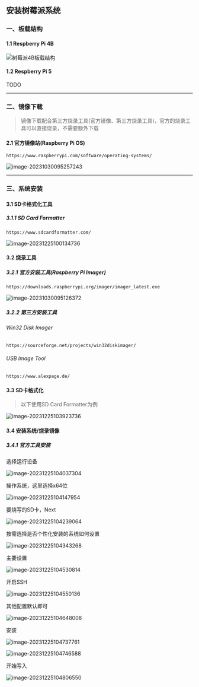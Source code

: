 ## 安装树莓派系统

### 一、板载结构

#### 1.1 Respberry Pi 4B

![树莓派4B板载结构](https://typora-picture-zhao.oss-cn-beijing.aliyuncs.com/Typora/%E6%A0%91%E8%8E%93%E6%B4%BE4B%E6%9D%BF%E8%BD%BD%E7%BB%93%E6%9E%84.jpg)





#### 1.2 Respberry Pi 5

TODO



---



### 二、镜像下载

> 镜像下载配合第三方烧录工具(官方镜像、第三方烧录工具)，官方的烧录工具可以直接烧录，不需要额外下载

#### 2.1 官方镜像站(Raspberry Pi OS)

```http
https://www.raspberrypi.com/software/operating-systems/
```

![image-20231030095257243](https://typora-picture-zhao.oss-cn-beijing.aliyuncs.com/Typora/image-20231030095257243.png)



---



### 三、系统安装

#### 3.1 SD卡格式化工具

##### 3.1.1 SD Card Formatter

```http
https://www.sdcardformatter.com/
```

![image-20231225100134736](https://typora-picture-zhao.oss-cn-beijing.aliyuncs.com/Typora/image-20231225100134736.png)



#### 3.2 烧录工具

##### 3.2.1 官方安装工具(Raspberry Pi Imager)

```http
https://downloads.raspberrypi.org/imager/imager_latest.exe
```

![image-20231030095126372](https://typora-picture-zhao.oss-cn-beijing.aliyuncs.com/Typora/image-20231030095126372.png)



##### 3.2.2 第三方安装工具

###### Win32 Disk Imager

```http
https://sourceforge.net/projects/win32diskimager/
```

###### USB Image Tool

```http
https://www.alexpage.de/
```





#### 3.3 SD卡格式化

> 以下使用SD Card Formatter为例

![image-20231225103923736](https://typora-picture-zhao.oss-cn-beijing.aliyuncs.com/Typora/image-20231225103923736.png)





#### 3.4 安装系统/烧录镜像

##### 3.4.1 官方工具安装

选择运行设备

![image-20231225104037304](https://typora-picture-zhao.oss-cn-beijing.aliyuncs.com/Typora/image-20231225104037304.png)

操作系统，这里选择x64位

![image-20231225104147954](https://typora-picture-zhao.oss-cn-beijing.aliyuncs.com/Typora/image-20231225104147954.png)

要烧写的SD卡，Next

![image-20231225104239064](https://typora-picture-zhao.oss-cn-beijing.aliyuncs.com/Typora/image-20231225104239064.png)

按需选择是否个性化安装的系统如何设置

![image-20231225104343268](https://typora-picture-zhao.oss-cn-beijing.aliyuncs.com/Typora/image-20231225104343268.png)

主要设置

![image-20231225104530814](https://typora-picture-zhao.oss-cn-beijing.aliyuncs.com/Typora/image-20231225104530814.png)

开启SSH

![image-20231225104550136](https://typora-picture-zhao.oss-cn-beijing.aliyuncs.com/Typora/image-20231225104550136.png)

其他配置默认即可

![image-20231225104648008](https://typora-picture-zhao.oss-cn-beijing.aliyuncs.com/Typora/image-20231225104648008.png)

安装

![image-20231225104737761](https://typora-picture-zhao.oss-cn-beijing.aliyuncs.com/Typora/image-20231225104737761.png)

![image-20231225104746588](https://typora-picture-zhao.oss-cn-beijing.aliyuncs.com/Typora/image-20231225104746588.png)

开始写入

![image-20231225104806550](https://typora-picture-zhao.oss-cn-beijing.aliyuncs.com/Typora/image-20231225104806550.png)
